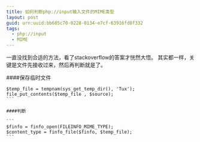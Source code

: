 ```yaml
---
title: 如何判断php://input输入文件的MIME类型
layout: post
guid: urn:uuid:bb605c70-0228-0134-e7cf-63916fd8f332
tags:
  - php://input
  - MIME
---
```


一直没找到合适的方法，看了stackoverflow的答案才恍然大悟。
其实都一样，关键是文件先接收过来，然后再判断就是了。

####保存临时文件

````
$temp_file = tempnam(sys_get_temp_dir(), 'Tux');  
file_put_contents($temp_file , $source); 
```

####判断

```
$finfo = finfo_open(FILEINFO_MIME_TYPE);  
$content_type = finfo_file($finfo, $temp_file);
```
